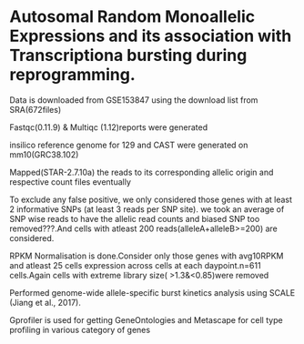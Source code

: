 # Autosomal Random Monoallelic Expressions and its association with Transcriptiona bursting during reprogramming.

Data is downloaded from GSE153847 using the download list from SRA(672files)




 
Fastqc(0.11.9) & Multiqc (1.12)reports were generated



 
                        
insilico reference genome for 129 and CAST were generated on mm10(GRC38.102) 






Mapped(STAR-2.7.10a) the reads to its corresponding allelic origin and  respective count files eventually



To exclude any false positive, we only considered those genes with at least 2 informative SNPs (at least 3 reads per SNP site).  we took an average of SNP wise reads to have the allelic read counts and biased SNP too removed???.And cells with atleast 200 reads(alleleA+alleleB>=200) are considered.



RPKM Normalisation is done.Consider only those genes with avg10RPKM and atleast 25 cells expression across cells at each daypoint.n=611 cells.Again cells with extreme library size( >1.3&<0.85)were removed




Performed genome-wide allele-specific burst kinetics analysis using 
SCALE (Jiang et al., 2017).




Gprofiler is used for getting GeneOntologies and Metascape for cell type profiling in various category of  genes


